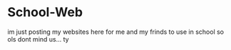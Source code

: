 # School-Web

im just posting my websites here for me and my frinds to use in school so ols dont mind us...
ty
